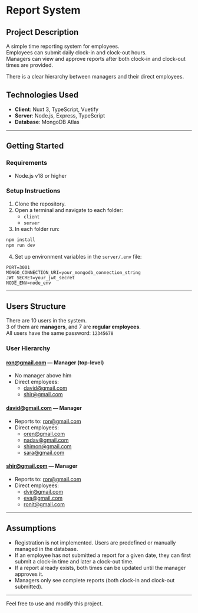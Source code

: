 # Report System

## Project Description

A simple time reporting system for employees.  
Employees can submit daily clock-in and clock-out hours.  
Managers can view and approve reports after both clock-in and clock-out times are provided.

There is a clear hierarchy between managers and their direct employees.

## Technologies Used

- **Client**: Nuxt 3, TypeScript, Vuetify
- **Server**: Node.js, Express, TypeScript
- **Database**: MongoDB Atlas

---

## Getting Started

### Requirements

- Node.js v18 or higher

### Setup Instructions

1. Clone the repository.
2. Open a terminal and navigate to each folder:
   - `client`
   - `server`
3. In each folder run:

```bash
npm install
npm run dev
```

4. Set up environment variables in the `server/.env` file:

```env
PORT=3001
MONGO_CONNECTION_URI=your_mongodb_connection_string
JWT_SECRET=your_jwt_secret
NODE_ENV=node_env
```

---

## Users Structure

There are 10 users in the system.  
3 of them are **managers**, and 7 are **regular employees**.  
All users have the same password: `12345678`

### User Hierarchy

#### ron@gmail.com — Manager (top-level)
- No manager above him
- Direct employees:
  - david@gmail.com
  - shir@gmail.com

#### david@gmail.com — Manager
- Reports to: ron@gmail.com
- Direct employees:
  - oren@gmail.com
  - nadav@gmail.com
  - shimon@gmail.com
  - sara@gmail.com

#### shir@gmail.com — Manager
- Reports to: ron@gmail.com
- Direct employees:
  - dvir@gmail.com
  - eva@gmail.com
  - ronit@gmail.com

---

## Assumptions

- Registration is not implemented. Users are predefined or manually managed in the database.
- If an employee has not submitted a report for a given date, they can first submit a clock-in time and later a clock-out time.
- If a report already exists, both times can be updated until the manager approves it.
- Managers only see complete reports (both clock-in and clock-out submitted).

---

Feel free to use and modify this project.